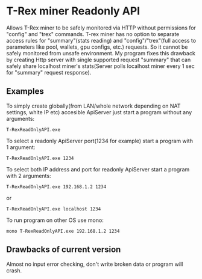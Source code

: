 # T-Rex miner Readonly API
Allows T-Rex miner to be safely monitored via HTTP without permissions for "config" and "trex" commands. 
T-rex miner has no option to separate access rules for "summary"(stats reading) and "config"/"trex"(full access to parameters like pool, wallets, gpu configs, etc.) requests. So it cannot be safely monitored from unsafe environment. 
My program fixes this drawback by creating Http server with single supported request "summary" that can safely share localhost miner's stats(Server polls localhost miner every 1 sec for "summary" request response). 
## Examples
To simply create globally(from LAN/whole network depending on NAT settings, white IP etc) accesible ApiServer just start a program without any arguments:
```
T-RexReadOnlyAPI.exe
```
To select a readonly ApiServer port(1234 for example) start a program with 1 argument:
```
T-RexReadOnlyAPI.exe 1234
```
To select both IP address and port for readonly ApiServer start a program with 2 arguments:
```
T-RexReadOnlyAPI.exe 192.168.1.2 1234
```
or 
```
T-RexReadOnlyAPI.exe localhost 1234
```
To run program on other OS use mono:
```
mono T-RexReadOnlyAPI.exe 192.168.1.2 1234
```
## Drawbacks of current version
Almost no input error checking, don't write broken data or program will crash.
